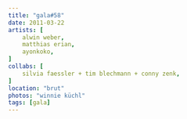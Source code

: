 ```yaml
---
title: "gala#58"
date: 2011-03-22
artists: [
    alwin weber,
    matthias erian,
    ayonkoko,
]
collabs: [
    silvia faessler + tim blechmann + conny zenk,
]
location: "brut"
photos: "winnie küchl"
tags: [gala]
---
```

